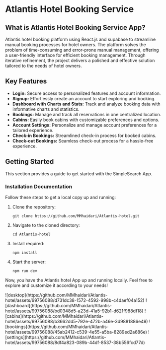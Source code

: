 <!DOCTYPE html>
<html lang="en">

<head>
    <meta charset="UTF-8">
    <meta name="viewport" content="width=device-width, initial-scale=1.0">
</head>

<body>
    <h1>Atlantis Hotel Booking Service</h1>
    <h2>What is Atlantis Hotel Booking Service App?</h2>
    <p> Atlantis hotel booking platform using React.js and supabase to streamline manual booking processes for hotel owners. The platform solves the problem of time-consuming and error-prone manual management, offering a user-friendly interface for efficient booking management. Through iterative refinement, the project delivers a polished and effective solution tailored to the needs of hotel owners.</p>
    <h2>Key Features</h2>
    <ul>
<li><strong>Login:</strong> Secure access to personalized features and account information.</li>
        <li><strong>Signup:</strong> Effortlessly create an account to start exploring and booking.</li>
        <li><strong>Dashboard with Charts and Stats:</strong> Track and analyze booking data with informative charts and statistics.</li>
        <li><strong>Bookings:</strong> Manage and track all reservations in one centralized location.</li>
        <li><strong>Cabins:</strong> Easily book cabins with customizable preferences and options.</li>
        <li><strong>Account Settings:</strong> Personalize and manage account preferences for a tailored experience.</li>
        <li><strong>Check-in Bookings:</strong> Streamlined check-in process for booked cabins.</li>
        <li><strong>Check-out Bookings:</strong> Seamless check-out process for a hassle-free experience.</li>
    </ul>
    <h2>Getting Started</h2>
    <p>This section provides a guide to get started with the SimpleSearch App.</p>
    <h3>Installation Documentation</h3>
    <p>Follow these steps to get a local copy up and running:</p>
    <ol>
        <li>Clone the repository:</li>
        <pre><code>git clone https://github.com/MMhaidari/Atlantis-hotel.git</code></pre>
        <li>Navigate to the cloned directory:</li>
        <pre><code>cd Atlantis-hotel</code></pre>
        <li>Install required:</li>
        <pre><code>npm install</code></pre>
        <li>Start the server:</li>
        <pre><code>npm run dev</code></pre>
    </ol>
    <p>Now, you have the Atlantis hotel App up and running locally. Feel free to explore and customize it according to your needs!</p>
    ![desktop](https://github.com/MMhaidari/Atlantis-hotel/assets/99756088/d731dc38-1572-4592-998b-c4daef04a152)
    ![dashboard](https://github.com/MMhaidari/Atlantis-hotel/assets/99756088/bd0348d5-a23d-41a5-92b1-d621f988df18)
    ![cabins](https://github.com/MMhaidari/Atlantis-hotel/assets/99756088/b3662dd5-792e-472b-a46e-3d9881886e49)
    ![bookings](https://github.com/MMhaidari/Atlantis-hotel/assets/99756088/45ab2412-c539-4e55-a5ba-8289ed2a686e)
    ![settings](https://github.com/MMhaidari/Atlantis-hotel/assets/99756088/8df4a823-089b-44df-8537-38b556fcd77d)


</body>
</html>
